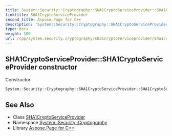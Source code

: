 ```yaml
---
title: System::Security::Cryptography::SHA1CryptoServiceProvider::SHA1CryptoServiceProvider constructor
linktitle: SHA1CryptoServiceProvider
second_title: Aspose.Page for C++
description: 'System::Security::Cryptography::SHA1CryptoServiceProvider::SHA1CryptoServiceProvider constructor. Constructor in C++.'
type: docs
weight: 100
url: /cpp/system.security.cryptography/sha1cryptoserviceprovider/sha1cryptoserviceprovider/
---
```

## SHA1CryptoServiceProvider::SHA1CryptoServiceProvider constructor


Constructor.

```cpp
System::Security::Cryptography::SHA1CryptoServiceProvider::SHA1CryptoServiceProvider()
```

## See Also

* Class [SHA1CryptoServiceProvider](../)
* Namespace [System::Security::Cryptography](../../)
* Library [Aspose.Page for C++](../../../)

